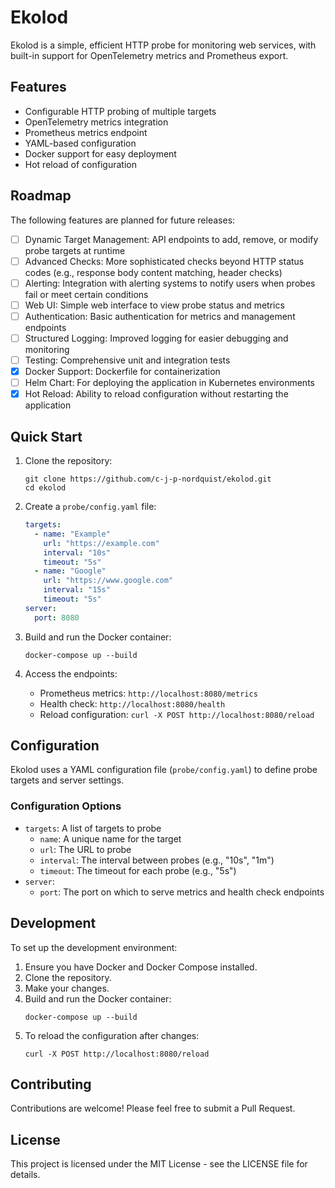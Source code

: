 # Ekolod

Ekolod is a simple, efficient HTTP probe for monitoring web services, with built-in support for OpenTelemetry metrics and Prometheus export.

## Features

- Configurable HTTP probing of multiple targets
- OpenTelemetry metrics integration
- Prometheus metrics endpoint
- YAML-based configuration
- Docker support for easy deployment
- Hot reload of configuration

## Roadmap

The following features are planned for future releases:

- [ ] Dynamic Target Management: API endpoints to add, remove, or modify probe targets at runtime
- [ ] Advanced Checks: More sophisticated checks beyond HTTP status codes (e.g., response body content matching, header checks)
- [ ] Alerting: Integration with alerting systems to notify users when probes fail or meet certain conditions
- [ ] Web UI: Simple web interface to view probe status and metrics
- [ ] Authentication: Basic authentication for metrics and management endpoints
- [ ] Structured Logging: Improved logging for easier debugging and monitoring
- [ ] Testing: Comprehensive unit and integration tests
- [x] Docker Support: Dockerfile for containerization
- [ ] Helm Chart: For deploying the application in Kubernetes environments
- [x] Hot Reload: Ability to reload configuration without restarting the application

## Quick Start

1. Clone the repository:
   ```
   git clone https://github.com/c-j-p-nordquist/ekolod.git
   cd ekolod
   ```

2. Create a `probe/config.yaml` file:
   ```yaml
   targets:
     - name: "Example"
       url: "https://example.com"
       interval: "10s"
       timeout: "5s"
     - name: "Google"
       url: "https://www.google.com"
       interval: "15s"
       timeout: "5s"
   server:
     port: 8080
   ```

3. Build and run the Docker container:
   ```
   docker-compose up --build
   ```

4. Access the endpoints:
   - Prometheus metrics: `http://localhost:8080/metrics`
   - Health check: `http://localhost:8080/health`
   - Reload configuration: `curl -X POST http://localhost:8080/reload`

## Configuration

Ekolod uses a YAML configuration file (`probe/config.yaml`) to define probe targets and server settings.

### Configuration Options

- `targets`: A list of targets to probe
  - `name`: A unique name for the target
  - `url`: The URL to probe
  - `interval`: The interval between probes (e.g., "10s", "1m")
  - `timeout`: The timeout for each probe (e.g., "5s")
- `server`:
  - `port`: The port on which to serve metrics and health check endpoints

## Development

To set up the development environment:

1. Ensure you have Docker and Docker Compose installed.
2. Clone the repository.
3. Make your changes.
4. Build and run the Docker container:
   ```
   docker-compose up --build
   ```
5. To reload the configuration after changes:
   ```
   curl -X POST http://localhost:8080/reload
   ```

## Contributing

Contributions are welcome! Please feel free to submit a Pull Request.

## License

This project is licensed under the MIT License - see the LICENSE file for details.